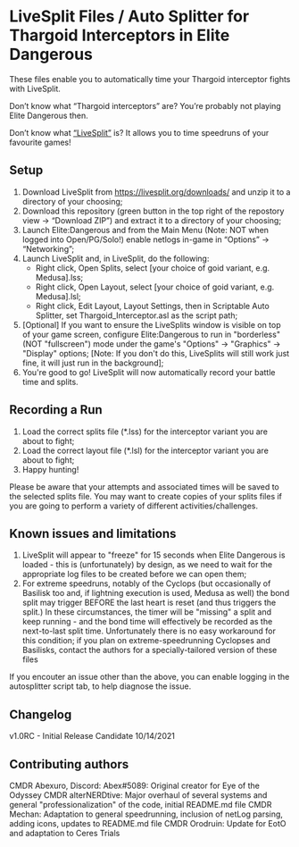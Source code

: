 # LiveSplit Files / Auto Splitter for Thargoid Interceptors in Elite Dangerous

These files enable you to automatically time your Thargoid interceptor fights with LiveSplit.

Don’t know what “Thargoid interceptors” are? You’re probably not playing Elite
Dangerous then.

Don’t know what [“LiveSplit”](https://livesplit.org) is? It allows you to time
speedruns of your favourite games!

## Setup

1. Download LiveSplit from https://livesplit.org/downloads/ and unzip it to a directory of your choosing;
2. Download this repository (green button in the top right of the repostory view → “Download ZIP”)
   and extract it to a directory of your choosing;
3. Launch Elite:Dangerous and from the Main Menu (Note: NOT when logged into Open/PG/Solo!) enable netlogs in-game in “Options” → “Networking”;
4. Launch LiveSplit and, in LiveSplit, do the following:
   - Right click, Open Splits, select [your choice of goid variant, e.g. Medusa].lss;
   - Right click, Open Layout, select [your choice of goid variant, e.g. Medusa].lsl;
   - Right click, Edit Layout, Layout Settings, then in Scriptable Auto Splitter, set Thargoid_Interceptor.asl as the script path;
5. [Optional] If you want to ensure the LiveSplits window is visible on top of your game screen, configure Elite:Dangerous to run in "borderless" (NOT "fullscreen")
   mode under the game's "Options" → "Graphics" → "Display" options; [Note: If you don't do this, LiveSplits will still work just fine, it will just run in the background];
6. You're good to go! LiveSplit will now automatically record your battle time and splits.

## Recording a Run

1. Load the correct splits file (*.lss) for the interceptor variant you are about to fight;
2. Load the correct layout file (*.lsl) for the interceptor variant you are about to fight;
3. Happy hunting!

Please be aware that your attempts and associated times will be saved to the
selected splits file. You may want to create copies of your splits files
if you are going to perform a variety of different activities/challenges.

## Known issues and limitations

1. LiveSplit will appear to "freeze" for 15 seconds when Elite Dangerous is loaded - this is (unfortunately) by design,
   as we need to wait for the appropriate log files to be created before we can open them;
2. For extreme speedruns, notably of the Cyclops (but occasionally of Basilisk too and, if lightning execution is used, Medusa as well)
   the bond split may trigger BEFORE the last heart is reset (and thus triggers the split.) In these circumstances, the timer
   will be "missing" a split and keep running - and the bond time will effectively be recorded as the next-to-last split time.
   Unfortunately there is no easy workaround for this condition; if you plan on extreme-speedrunning Cyclopses and Basilisks, contact the authors
   for a specially-tailored version of these files

If you encouter an issue other than the above, you can enable logging in the autosplitter script tab, to help diagnose the issue.

## Changelog

v1.0RC - Initial Release Candidate 10/14/2021

## Contributing authors

CMDR Abexuro, Discord: Abex#5089: Original creator for Eye of the Odyssey
CMDR alterNERDtive: Major overhaul of several systems and general "professionalization" of the code, initial README.md file
CMDR Mechan: Adaptation to general speedrunning, inclusion of netLog parsing, adding icons, updates to README.md file
CMDR Orodruin: Update for EotO and adaptation to Ceres Trials

